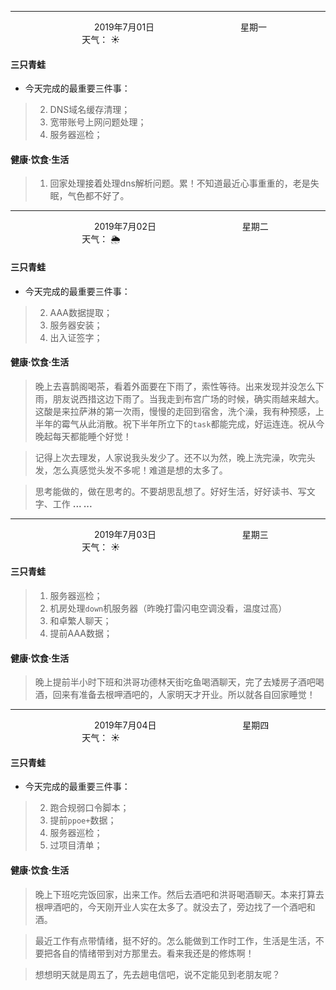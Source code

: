 ***
&nbsp;&nbsp;&nbsp;&nbsp;&nbsp;&nbsp;&nbsp;&nbsp;&nbsp;&nbsp;&nbsp;&nbsp;&nbsp;&nbsp;&nbsp;&nbsp;&nbsp;&nbsp;
&nbsp;&nbsp;&nbsp;&nbsp;&nbsp;&nbsp;&nbsp;&nbsp;&nbsp;&nbsp;&nbsp;&nbsp;&nbsp;&nbsp;           2019年7月01日
&nbsp;&nbsp;&nbsp;&nbsp;&nbsp;&nbsp;&nbsp;&nbsp;&nbsp;&nbsp;&nbsp;&nbsp;&nbsp;&nbsp;&nbsp;&nbsp;&nbsp;&nbsp;
&nbsp;&nbsp;&nbsp;&nbsp;&nbsp;&nbsp;&nbsp;&nbsp;&nbsp;&nbsp;&nbsp;&nbsp;&nbsp;&nbsp;                星期一
&nbsp;&nbsp;&nbsp;&nbsp;&nbsp;&nbsp;&nbsp;&nbsp;&nbsp;&nbsp;&nbsp;&nbsp;&nbsp;&nbsp;&nbsp;&nbsp;&nbsp;&nbsp;
&nbsp;&nbsp;&nbsp;&nbsp;&nbsp;&nbsp;&nbsp;&nbsp;&nbsp;&nbsp;&nbsp;&nbsp;&nbsp;&nbsp;&nbsp;&nbsp;&nbsp;&nbsp;
&nbsp;&nbsp;&nbsp;&nbsp;&nbsp;&nbsp;&nbsp;&nbsp;&nbsp;                                       天气： :sunny:

#### 三只青蛙
- 今天完成的最重要三件事：
>2. DNS域名缓存清理；
>1. 宽带账号上网问题处理；
>3. 服务器巡检；


#### 健康·饮食·生活
>1. 回家处理接着处理dns解析问题。累！不知道最近心事重重的，老是失眠，气色都不好了。

***
&nbsp;&nbsp;&nbsp;&nbsp;&nbsp;&nbsp;&nbsp;&nbsp;&nbsp;&nbsp;&nbsp;&nbsp;&nbsp;&nbsp;&nbsp;&nbsp;&nbsp;&nbsp;
&nbsp;&nbsp;&nbsp;&nbsp;&nbsp;&nbsp;&nbsp;&nbsp;&nbsp;&nbsp;&nbsp;&nbsp;&nbsp;&nbsp;           2019年7月02日
&nbsp;&nbsp;&nbsp;&nbsp;&nbsp;&nbsp;&nbsp;&nbsp;&nbsp;&nbsp;&nbsp;&nbsp;&nbsp;&nbsp;&nbsp;&nbsp;&nbsp;&nbsp;
&nbsp;&nbsp;&nbsp;&nbsp;&nbsp;&nbsp;&nbsp;&nbsp;&nbsp;&nbsp;&nbsp;&nbsp;&nbsp;&nbsp;                星期二
&nbsp;&nbsp;&nbsp;&nbsp;&nbsp;&nbsp;&nbsp;&nbsp;&nbsp;&nbsp;&nbsp;&nbsp;&nbsp;&nbsp;&nbsp;&nbsp;&nbsp;&nbsp;
&nbsp;&nbsp;&nbsp;&nbsp;&nbsp;&nbsp;&nbsp;&nbsp;&nbsp;&nbsp;&nbsp;&nbsp;&nbsp;&nbsp;&nbsp;&nbsp;&nbsp;&nbsp;
&nbsp;&nbsp;&nbsp;&nbsp;&nbsp;&nbsp;&nbsp;&nbsp;&nbsp;                                       天气： :sun_behind_rain_cloud:

#### 三只青蛙
- 今天完成的最重要三件事：
>2. AAA数据提取；
>1. 服务器安装；
>3. 出入证签字；


#### 健康·饮食·生活
>晚上去喜鹊阁喝茶，看着外面要在下雨了，索性等待。出来发现并没怎么下雨，朋友说西措这边下雨了。当我走到布宫广场的时候，确实雨越来越大。这酸是来拉萨淋的第一次雨，慢慢的走回到宿舍，洗个澡，我有种预感，上半年的霉气从此消散。祝下半年所立下的`task`都能完成，好运连连。祝从今晚起每天都能睡个好觉！

>记得上次去理发，人家说我头发少了。还不以为然，晚上洗完澡，吹完头发，怎么真感觉头发不多呢！难道是想的太多了。

>思考能做的，做在思考的。不要胡思乱想了。好好生活，好好读书、写文字、工作 **... ...**

***
&nbsp;&nbsp;&nbsp;&nbsp;&nbsp;&nbsp;&nbsp;&nbsp;&nbsp;&nbsp;&nbsp;&nbsp;&nbsp;&nbsp;&nbsp;&nbsp;&nbsp;&nbsp;
&nbsp;&nbsp;&nbsp;&nbsp;&nbsp;&nbsp;&nbsp;&nbsp;&nbsp;&nbsp;&nbsp;&nbsp;&nbsp;&nbsp;           2019年7月03日
&nbsp;&nbsp;&nbsp;&nbsp;&nbsp;&nbsp;&nbsp;&nbsp;&nbsp;&nbsp;&nbsp;&nbsp;&nbsp;&nbsp;&nbsp;&nbsp;&nbsp;&nbsp;
&nbsp;&nbsp;&nbsp;&nbsp;&nbsp;&nbsp;&nbsp;&nbsp;&nbsp;&nbsp;&nbsp;&nbsp;&nbsp;&nbsp;                星期三
&nbsp;&nbsp;&nbsp;&nbsp;&nbsp;&nbsp;&nbsp;&nbsp;&nbsp;&nbsp;&nbsp;&nbsp;&nbsp;&nbsp;&nbsp;&nbsp;&nbsp;&nbsp;
&nbsp;&nbsp;&nbsp;&nbsp;&nbsp;&nbsp;&nbsp;&nbsp;&nbsp;&nbsp;&nbsp;&nbsp;&nbsp;&nbsp;&nbsp;&nbsp;&nbsp;&nbsp;
&nbsp;&nbsp;&nbsp;&nbsp;&nbsp;&nbsp;&nbsp;&nbsp;&nbsp;                                       天气： :sunny:

#### 三只青蛙
>1. 服务器巡检；
>2. 机房处理`down`机服务器（昨晚打雷闪电空调没看，温度过高）
>3. 和卓繁人聊天；
>4. 提前AAA数据；

#### 健康·饮食·生活
>晚上提前半小时下班和洪哥功德林天街吃鱼喝酒聊天，完了去矮房子酒吧喝酒，回来有准备去根呷酒吧的，人家明天才开业。所以就各自回家睡觉！

***
&nbsp;&nbsp;&nbsp;&nbsp;&nbsp;&nbsp;&nbsp;&nbsp;&nbsp;&nbsp;&nbsp;&nbsp;&nbsp;&nbsp;&nbsp;&nbsp;&nbsp;&nbsp;
&nbsp;&nbsp;&nbsp;&nbsp;&nbsp;&nbsp;&nbsp;&nbsp;&nbsp;&nbsp;&nbsp;&nbsp;&nbsp;&nbsp;           2019年7月04日
&nbsp;&nbsp;&nbsp;&nbsp;&nbsp;&nbsp;&nbsp;&nbsp;&nbsp;&nbsp;&nbsp;&nbsp;&nbsp;&nbsp;&nbsp;&nbsp;&nbsp;&nbsp;
&nbsp;&nbsp;&nbsp;&nbsp;&nbsp;&nbsp;&nbsp;&nbsp;&nbsp;&nbsp;&nbsp;&nbsp;&nbsp;&nbsp;                星期四
&nbsp;&nbsp;&nbsp;&nbsp;&nbsp;&nbsp;&nbsp;&nbsp;&nbsp;&nbsp;&nbsp;&nbsp;&nbsp;&nbsp;&nbsp;&nbsp;&nbsp;&nbsp;
&nbsp;&nbsp;&nbsp;&nbsp;&nbsp;&nbsp;&nbsp;&nbsp;&nbsp;&nbsp;&nbsp;&nbsp;&nbsp;&nbsp;&nbsp;&nbsp;&nbsp;&nbsp;
&nbsp;&nbsp;&nbsp;&nbsp;&nbsp;&nbsp;&nbsp;&nbsp;&nbsp;                                       天气： :sunny:

#### 三只青蛙
- 今天完成的最重要三件事：
>2. 跑合规弱口令脚本；
>1. 提前`ppoe+`数据；
>3. 服务器巡检；
>4. 过项目清单；


#### 健康·饮食·生活
>晚上下班吃完饭回家，出来工作。然后去酒吧和洪哥喝酒聊天。本来打算去根呷酒吧的，今天刚开业人实在太多了。就没去了，旁边找了一个酒吧和酒。

>最近工作有点带情绪，挺不好的。怎么能做到工作时工作，生活是生活，不要把各自的情绪带到对方那里去。看来我还是的修炼啊！

>想想明天就是周五了，先去趟电信吧，说不定能见到老朋友呢？